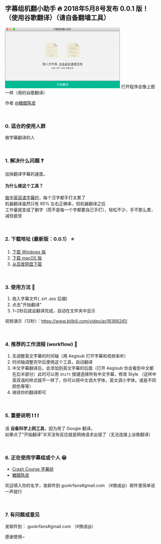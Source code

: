 ## 字幕组机翻小助手 :fire: 2018年5月8号发布 0.0.1 版！（使用谷歌翻译）（请自备翻墙工具）
<img src="./app/image/1.png" alt="how the app look like" width="380">
打开程序会像上图一样（用的谷歌翻译）  

作者 [@糖醋陈皮](https://weibo.com/2004104451)  

<br/>

### 0. 适合的使用人群
做字幕翻译的人

<br/>

### 1. 解决什么问题 :question:
加快翻译字幕的速度。   

#### 为什么做这个工具？
[做中英双语字幕时](https://www.bilibili.com/video/av21376839/)，每个汉字都手打太累了<br/>
机器翻译虽然只有 85% 左右正确率，但机器翻译之后<br/>
工作量就变成了删字（而不是每一个字都要自己手打），轻松不少，手不那么累，减轻疲劳      

<br/>

### 2. 下载地址 (最新版：0.0.1） :star:
1. [下载 Windows 版](https://github.com/1c7/translate-subtitle-file/releases/download/0.01/Windows-Translation-Helper-0.0.1-win32-x64.rar)
2. [下载 macOS 版](https://github.com/1c7/translate-subtitle-file/releases/download/0.01/macOS-Translation-Helper-0.01.zip)
3. [从百度网盘下载](https://pan.baidu.com/s/1ZBa6xGI6MQH4nbxmnPnqwA)    

<br/>

### 3. 使用方法 :book:
1. 拖入字幕文件( .srt .ass 后缀)
2. 点击"开始翻译"        
3. 1~2秒后就会翻译完成，自动在文件夹中显示   

视频演示（12秒）：https://www.bilibili.com/video/av18366241/            
<!--
<img src="./image/bilibili.png" alt="demo video" width="480">  
-->     

<br/>

### 4. 推荐的工作流程 (workflow) :wine_glass:
1. 先调整英文字幕的时间轴（用 Aegisub 打开字幕和视频来听）
2. 时间轴调整完毕后使用这个工具，自动翻译
3. 中文字幕翻译后，会添加到英文字幕的后面（打开 Aegisub 你会看到中文都在后半部分）此时可以用 `Shift` 按键选择所有中文字幕，修改 Style
（这样中英双语的样式就不一样了，你可以把中文调大字体，英文调小字体。或是不同颜色等等）
4. 继续你的翻译即可

<br/>

### 5. 重要说明 :exclamation: :exclamation: :exclamation:
请 **自备科学上网工具**，因为用了 Google 翻译。    
如果点了"开始翻译"半天没有反应就是网络请求出错了（无法连接上谷歌翻译）   

<br/>

### 6. 正在使用字幕组或个人 :grin:
* [Crash Course 字幕组](https://weibo.com/u/5237129097/home)      
* [糖醋陈皮](https://weibo.com/2004104451/profile?rightmod=1&wvr=6&mod=personnumber)    

欢迎填入你的名字，发邮件到 guokrfans#gmail.com （#换成@）邮件里简单说一声就行   

<br/>

### 7. 有问题或意见
发邮件到： guokrfans#gmail.com （#换成@） 

感谢使用~
